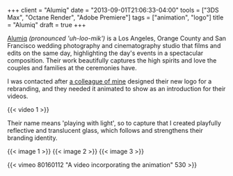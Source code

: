+++
client = "Alumiq"
date = "2013-09-01T21:06:33-04:00"
tools = ["3DS Max", "Octane Render", "Adobe Premiere"]
tags = ["animation", "logo"]
title = "Alumiq"
draft = true
+++

[Alumiq](http://alumiq.com/) *(pronounced 'uh-loo-mik')* is a Los Angeles, Orange County and San Francisco wedding photography and cinematography studio that films and edits on the same day, highlighting the day's events in a spectacular composition. Their work beautifully captures the high spirits and love the couples and families at the ceremonies have.<!--more-->

I was contacted after [a colleague of mine](http://www.thejoylin.com/) designed their new logo for a rebranding, and they needed it animated to show as an introduction for their videos.

{{< video 1 >}}

Their name means 'playing with light', so to capture that I created playfully reflective and translucent glass, which follows and strengthens their branding identity.

{{< image 1 >}}
{{< image 2 >}}
{{< image 3 >}}

{{< vimeo 80160112 "A video incorporating the animation" 530 >}}

